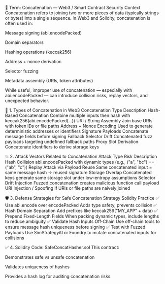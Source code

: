 🔗 Term: Concatenation — Web3 / Smart Contract Security Context
Concatenation refers to joining two or more pieces of data (typically strings or bytes) into a single sequence. In Web3 and Solidity, concatenation is often used in:

Message signing (abi.encodePacked)

Domain separators

Hashing operations (keccak256)

Address + nonce derivation

Selector fuzzing

Metadata assembly (URIs, token attributes)

While useful, improper use of concatenation — especially with abi.encodePacked — can introduce collision risks, replay vectors, and unexpected behavior.

📘 1. Types of Concatenation in Web3
Concatenation Type	Description
Hash-Based Concatenation	Combine multiple inputs then hash with keccak256(abi.encodePacked(...))
URI / String Assembly	Join base URIs with token IDs or file paths
Address + Nonce Encoding	Used to generate deterministic addresses or identifiers
Signature Payloads	Concatenate message fields before signing
Fallback Selector Drift	Concatenated fuzz payloads targeting undefined fallback paths
Proxy Slot Derivation	Concatenate identifiers to derive storage keys

💥 2. Attack Vectors Related to Concatenation
Attack Type	Risk Description
Hash Collision	abi.encodePacked with dynamic types (e.g., ("a", "bc") == ("ab", "c"))
Replay Attack via Payload Reuse	Same concatenated input = same message hash → reused signature
Storage Overlap	Concatenated keys generate same storage slot under low-entropy assumptions
Selector Drift Injection	Fuzzed concatenation creates malicious function call payload
URI Injection / Spoofing	If URIs or file paths are naively joined

🛡️ 3. Defense Strategies for Safe Concatenation
Strategy	Solidity Practice
✅ Use abi.encode over encodePacked	Adds type safety, prevents collision
✅ Hash Domain Separation	Add prefixes like keccak256("MY_APP" + data)
✅ Prepend Fixed-Length Fields	When packing dynamic types, include lengths to reduce ambiguity
✅ Validate Hash Inputs Off-Chain	Use off-chain tools to ensure message hash uniqueness before signing
✅ Test with Fuzzed Payloads	Use SimStrategyAI or Foundry to mutate concatenated inputs for collisions

✅ 4. Solidity Code: SafeConcatHasher.sol
This contract:

Demonstrates safe vs unsafe concatenation

Validates uniqueness of hashes

Provides a hash log for auditing concatenation risks